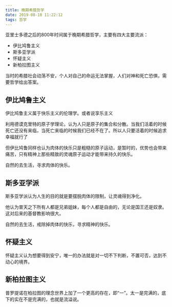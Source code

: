 ```yaml
---
title: 晚期希腊哲学
date: 2019-08-18 11:22:12
tags: 哲学
---
```


亚里士多德之后的800年时间属于晚期希腊哲学，主要有四大主要流派：

- 伊比鸠鲁主义
- 斯多亚学派
- 怀疑主义
- 新柏拉图主义

当时的希腊社会动荡不安，个人对自己的命运无法掌握，人们对神和死亡恐惧，需要哲学给出答案。

## 伊比鸠鲁主义

伊比鸠鲁主义属于快乐主义的伦理学。或者说享乐主义

利用德谟克里特的原子学理论，认为人只是原子的集合和分散。当我们活着的时候死亡还没有来临，当死亡来临的时候我们已经不在了。所以人只要活着的时候追求幸福就行了

但伊比鸠鲁同样也认为肉体的快乐只是粗糙的原子运动，是暂时的，优势也会带来痛苦，只有精神上那些精致的灵魂原子运动才能带来持久的快乐。

自然的去生活，寻求肉体的快乐。

## 斯多亚学派

斯多亚学派认为人生的目的就是要摆脱肉体的限制，让灵魂得到净化。

他认为普天之下所有人都是兄弟姐妹，每个人都是自由的，无论是国王还是奴隶。这对后来的基督教影响很大。

自然的去生活，戒除掉肉体的快乐，寻求精神的快乐。

## 怀疑主义

怀疑主义认为想要得到安宁，唯一的办法就是对一切不下判断，不置可否，达到不动心的境界。

## 新柏拉图主义

普罗提诺在柏拉图的理念世界上加了一个更高的存在，即“一”。太一是完满的，底下的实在不是完满的，也就是流溢说。
